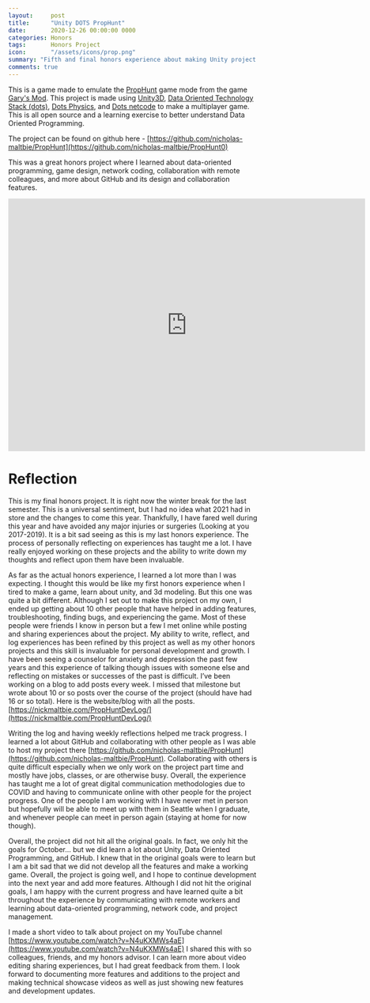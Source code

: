```yaml
---
layout:     post
title:      "Unity DOTS PropHunt"
date:       2020-12-26 00:00:00 0000
categories: Honors
tags:       Honors Project
icon:       "/assets/icons/prop.png"
summary: "Fifth and final honors experience about making Unity project using data-oriented programming and project management"
comments: true
---
```


This is a game made to emulate the [PropHunt](https://steamcommunity.com/sharedfiles/filedetails/?id=135509255) game mode from the game [Gary's Mod](https://store.steampowered.com/app/4000/Garrys_Mod/). This project is made using [Unity3D](https://unity.com/), [Data Oriented Technology Stack (dots)](https://unity.com/dots), [Dots Physics](https://docs.unity3d.com/Packages/com.unity.physics@0.0/manual/index.html), and [Dots netcode](https://docs.unity3d.com/Packages/com.unity.netcode@0.0/manual/index.html) to make a multiplayer game. This is all open source and a learning exercise to better understand Data Oriented Programming. 


The project can be found on github here - [https://github.com/nicholas-maltbie/PropHunt](https://github.com/nicholas-maltbie/PropHunt0)

This was a great honors project where I learned about data-oriented programming, game design, network coding, collaboration with remote colleagues, and more about GitHub and its design and collaboration features. 

<div class="container">
<iframe width="722" height="511" src="https://www.youtube.com/embed/N4uKXMWs4aE" frameborder="0" allow="accelerometer; autoplay; encrypted-media; gyroscope; picture-in-picture" allowfullscreen class="video"></iframe>
</div>

# Reflection

This is my final honors project. It is right now the winter break for the last semester. This is a universal sentiment, but I had no idea what 2021 had in store and the changes to come this year. Thankfully, I have fared well during this year and have avoided any major injuries or surgeries (Looking at you 2017-2019). It is a bit sad seeing as this is my last honors experience. The process of personally reflecting on experiences has taught me a lot. I have really enjoyed working on these projects and the ability to write down my thoughts and reflect upon them have been invaluable.

As far as the actual honors experience, I learned a lot more than I was expecting. I thought this would be like my first honors experience when I tired to make a game, learn about unity, and 3d modeling. But this one was quite a bit different. Although I set out to make this project on my own, I ended up getting about 10 other people that have helped in adding features, troubleshooting, finding bugs, and experiencing the game. Most of these people were friends I know in person but a few I met online while posting and sharing experiences about the project. My ability to write, reflect, and log experiences has been refined by this project as well as my other honors projects and this skill is invaluable for personal development and growth. I have been seeing a counselor for anxiety and depression the past few years and this experience of talking though issues with someone else and reflecting on mistakes or successes of the past is difficult. 
I’ve been working on a blog to add posts every week. I missed that milestone but wrote about 10 or so posts over the course of the project (should have had 16 or so total). Here is the website/blog with all the posts. [https://nickmaltbie.com/PropHuntDevLog/](https://nickmaltbie.com/PropHuntDevLog/)

Writing the log and having weekly reflections helped me track progress. I learned a lot about GitHub and collaborating with other people as I was able to host my project there [https://github.com/nicholas-maltbie/PropHunt](https://github.com/nicholas-maltbie/PropHunt). Collaborating with others is quite difficult especially when we only work on the project part time and mostly have jobs, classes, or are otherwise busy. Overall, the experience has taught me a lot of great digital communication methodologies due to COVID and having to communicate online with other people for the project progress. One of the people I am working with I have never met in person but hopefully will be able to meet up with them in Seattle when I graduate, and whenever people can meet in person again (staying at home for now though). 

Overall, the project did not hit all the original goals. In fact, we only hit the goals for October… but we did learn a lot about Unity, Data Oriented Programming, and GitHub. I knew that in the original goals were to learn but I am a bit sad that we did not develop all the features and make a working game. Overall, the project is going well, and I hope to continue development into the next year and add more features. Although I did not hit the original goals, I am happy with the current progress and have learned quite a bit throughout the experience by communicating with remote workers and learning about data-oriented programming, network code, and project management. 

I made a short video to talk about project on my YouTube channel [https://www.youtube.com/watch?v=N4uKXMWs4aE](https://www.youtube.com/watch?v=N4uKXMWs4aE) I shared this with so colleagues, friends, and my honors advisor. I can learn more about video editing sharing experiences, but I had great feedback from them. I look forward to documenting more features and additions to the project and making technical showcase videos as well as just showing new features and development updates. 


